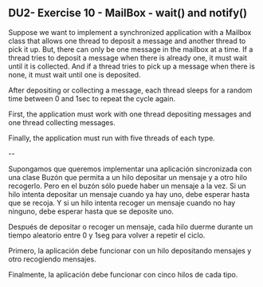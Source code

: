 ## DU2- Exercise 10 - MailBox - wait() and notify()


Suppose we want to implement a synchronized application with a Mailbox class that allows one thread to deposit a message and another thread to pick it up. But, there can only be one message in the mailbox at a time. If a thread tries to deposit a message when there is already one, it must wait until it is collected. And if a thread tries to pick up a message when there is none, it must wait until one is deposited.

After depositing or collecting a message, each thread sleeps for a random time between 0 and 1sec to repeat the cycle again.

First, the application must work with one thread depositing messages and one thread collecting messages.

Finally, the application must run with five threads of each type.

--


Supongamos que queremos implementar una aplicación sincronizada con una clase Buzón que permita a un hilo depositar un mensaje y a otro hilo recogerlo. Pero en el buzón sólo puede haber un mensaje a la vez. Si un hilo intenta depositar un mensaje cuando ya hay uno, debe esperar hasta que se recoja. Y si un hilo intenta recoger un mensaje cuando no hay ninguno, debe esperar hasta que se deposite uno.

Después de depositar o recoger un mensaje, cada hilo duerme durante un tiempo aleatorio entre 0 y 1seg para volver a repetir el ciclo.

Primero, la aplicación debe funcionar con un hilo depositando mensajes y otro recogiendo mensajes.

Finalmente, la aplicación debe funcionar con cinco hilos de cada tipo.

